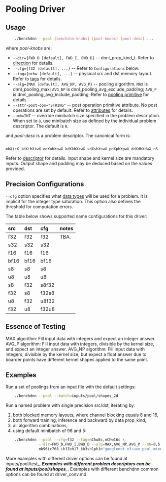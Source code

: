 # Pooling Driver

## Usage
``` sh
    ./benchdnn --pool [benchdnn-knobs] [pool-knobs] [pool-desc] ...
```

where *pool-knobs* are:

 - `--dir={FWD_D [default], FWD_I, BWD_D}` -- dnnl_prop_kind_t.
            Refer to [direction](knobs_dir.md) for details.
 - `--cfg={f32 [default], ...}` -- Refer to ``Configurations`` below.
 - `--tag={nchw [default], ...}` -- physical src and dst memory layout.
            Refer to [tags](knobs_tag.md) for details.
 - `--alg={MAX [default], AVG_NP, AVG_P}` -- pooling algorithm.
            `MAX` is dnnl_pooling_max;
            `AVG_NP` is dnnl_pooling_avg_exclude_padding;
            `AVG_P` is dnnl_pooling_avg_include_padding;
            Refer to [pooling primitive](https://oneapi-src.github.io/oneDNN/dev_guide_pooling.html)
            for details.
 - `--attr-post-ops="STRING"` -- post operation primitive attribute. No post
            operations are set by default. Refer to [attributes](knobs_attr.md)
            for details.
 - `--mb=INT` -- override minibatch size specified in the problem description.
             When set to `0`, use minibatch size as defined by the individual
             problem descriptor. The default is `0`.

and *pool-desc* is a problem descriptor. The canonical form is:
```
    mbXicX_idXihXiwX_odXohXowX_kdXkhXkwX_sdXshXswX_pdXphXpwX_ddXdhXdwX_nS
```
Refer to [descriptor](knobs_desc.md) for details. Input shape and kernel size
are mandatory inputs. Output shape and padding may be deduced based on the
values provided.

## Precision Configurations

`--cfg` option specifies what [data types](knobs_dt.md) will be used for a
problem. It is implicit for the integer type saturation. This option also
defines the threshold for computation errors.

The table below shows supported name configurations for this driver:

| src   | dst   | cfg   | notes
|:---   |:---   |:---   |:---
| f32   | f32   | f32   | TBA.
| s32   | s32   | s32   |
| f16   | f16   | f16   |
| bf16  | bf16  | bf16  |
| s8    | s8    | s8    |
| u8    | u8    | u8    |
| s8    | f32   | s8f32 |
| f32   | s8    | f32s8 |
| u8    | f32   | u8f32 |
| f32   | u8    | f32u8 |


## Essence of Testing
MAX algorithm: Fill input data with integers and expect an integer answer.
AVG_P algorithm: Fill input data with integers, divisible by the kernel size,
            and expect an integer answer.
AVG_NP algorithm: Fill input data with integers, divisible by the kernel size,
            but expect a float answer due to boarder points have different
            kernel shapes applied to the same point.


## Examples

Run a set of poolings from an input file with the default settings:
``` sh
    ./benchdnn --pool --batch=inputs/pool/shapes_2d
```

Run a named problem with single precision src/dst, iterating by:
1) both blocked memory layouts, where channel blocking equals 8 and 16,
2) both forward training, inference and backward by data prop_kind,
3) all algorithm combinations,
4) using default minibatch of 96 and 5:
``` sh
    ./benchdnn --pool --cfg=f32 --tag=nChw8c,nChw16c \
               --dir=FWD_D,FWD_I,BWD_D --alg=MAX,AVG_NP,AVG_P --mb=0,5 \
               mb96ic768_ih17oh17_kh3sh1ph1n"googlenet_v3:ave_pool_mixed_4_pool"
```

More examples with different driver options can be found at
inputs/pool/test_***. Examples with different problem descriptors can be found
at inputs/pool/shapes_***. Examples with different benchdnn common options can
be found at driver_conv.md.
